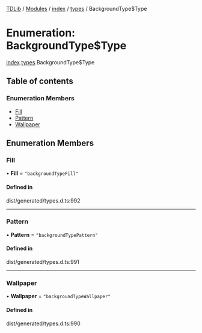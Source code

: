 [TDLib](../README.md) / [Modules](../modules.md) / [index](../modules/index.md) / [types](../modules/index.types.md) / BackgroundType$Type

# Enumeration: BackgroundType$Type

[index](../modules/index.md).[types](../modules/index.types.md).BackgroundType$Type

## Table of contents

### Enumeration Members

- [Fill](index.types.BackgroundType_Type.md#fill)
- [Pattern](index.types.BackgroundType_Type.md#pattern)
- [Wallpaper](index.types.BackgroundType_Type.md#wallpaper)

## Enumeration Members

### Fill

• **Fill** = ``"backgroundTypeFill"``

#### Defined in

dist/generated/types.d.ts:992

___

### Pattern

• **Pattern** = ``"backgroundTypePattern"``

#### Defined in

dist/generated/types.d.ts:991

___

### Wallpaper

• **Wallpaper** = ``"backgroundTypeWallpaper"``

#### Defined in

dist/generated/types.d.ts:990
